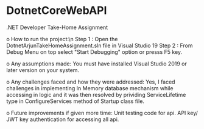 # DotnetCoreWebAPI
.NET Developer Take-Home Assignment

o	How to run the project:\n
Step 1 : Open the DotnetArjunTakeHomeAssignment.sln file in Visual Studio 19
Step 2 : From Debug Menu on top select "Start Debugging" option or presss F5 key.

o	Any assumptions made:
You must have installed Visual Studio 2019 or later version on your system.

o	Any challenges faced and how they were addressed:
Yes, I faced challenges in implementing In Memory database mechanism while accessing in logic and it was then resolved by prividing ServiceLifetime type
in ConfigureServices method of Startup class file.

o	Future improvements if given more time:
Unit testing code for api.
API key/ JWT key authentication for accessing all api.


